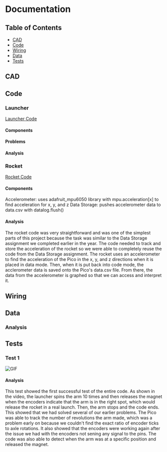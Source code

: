 # Documentation

## Table of Contents
* [CAD](#cad)
* [Code](#code)
* [Wiring](#wiring)
* [Data](#data)
* [Tests](#tests)

## CAD

## Code

### Launcher 

[Launcher Code](https://github.com/GDamiani2927/Conklin-Damiani-PITS/blob/main/SpinLaunch.py)

#### Components

#### Problems

#### Analysis


### Rocket

[Rocket Code](https://github.com/GDamiani2927/Conklin-Damiani-PITS/blob/main/Rocket.py)

#### Components
Accelerometer: uses adafruit_mpu6050 library with mpu.acceleration[x] to find acceleration for x, y, and z
Data Storage: pushes accelerometer data to data.csv with datalog.flush()

#### Analysis
The rocket code was very straightforward and was one of the simplest parts of this project because the task was similar to the Data Storage assignment we completed earlier in the year. The code needed to track and store the acceleration of the rocket so we were able to completely reuse the code from the Data Storage assignment. The rocket uses an accelerometer to find the acceleration of the Pico in the x, y, and z directions when it is placed in data mode. Then, when it is put back into code mode, the acclerometer data is saved onto the Pico's data.csv file. From there, the data from the accelerometer is graphed so that we can access and interpret it.

## Wiring

## Data

### Analysis

## Tests

### Test 1

![GIF](images/test1.gif)

#### Analysis
This test showed the first successful test of the entire code. As shown in the video, the launcher spins the arm 10 times and then releases the magnet when the encoders indicate that the arm is in the right spot, which would release the rocket in a real launch. Then, the arm stops and the code ends. This showed that we had solved several of our earlier problems. The Pico was able to track the number of revolutions the arm made, which was a problem early on because we couldn't find the exact ratio of encoder ticks to axle rotations. It also showed that the encoders were working again after the issue we had with the encoders not sening any signal to the pins. The code was also able to detect when the arm was at a specific position and released the magnet.
